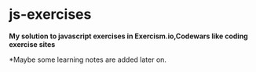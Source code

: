 # js-exercises

**My solution to javascript exercises in Exercism.io,Codewars like coding exercise sites**

*Maybe some learning notes are added later on.
